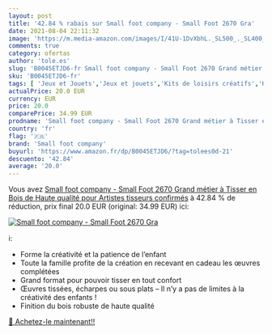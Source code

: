 ```yaml
---
layout: post
title: '42.84 % rabais sur Small foot company - Small Foot 2670 Gra'
date: 2021-08-04 22:11:32
image: 'https://m.media-amazon.com/images/I/41U-1DvXbhL._SL500_._SL400_.jpg'
comments: true
category: ofertas
author: 'tole.es'
slug: 'B0045ETJD6-fr Small foot company - Small Foot 2670 Grand métier à Tisser...'
sku: 'B0045ETJD6-fr'
tags: [ 'Jeux et Jouets','Jeux et jouets','Kits de loisirs créatifs','Kits de tissage pour enfants','Loisirs créatifs','small foot company', ]
actualPrice: 20.0 EUR
currency: EUR
price: 20.0
comparePrice: 34.99 EUR
prodname: 'Small foot company - Small Foot 2670 Grand métier à Tisser en Bois de Haute qualité  pour Artistes tisseurs confirmés'
country: 'fr'
flag: '🇫🇷'
brand: 'Small foot company'
buyurl: 'https://www.amazon.fr/dp/B0045ETJD6/?tag=tolees0d-21'
descuento: '42.84'
average: '20.0'
---
```


Vous avez [Small foot company - Small Foot 2670 Grand métier à Tisser en Bois de Haute qualité  pour Artistes tisseurs confirmés](https://www.amazon.fr/dp/B0045ETJD6/?tag=tolees0d-21)  à  42.84 % de réduction, prix final  20.0 EUR (original: 34.99 EUR) ici:

[![Small foot company - Small Foot 2670 Gra](https://m.media-amazon.com/images/I/41U-1DvXbhL._SL500_._SL400_.jpg)](https://www.amazon.fr/dp/B0045ETJD6/?tag=tolees0d-21)

ℹ️:

- Forme la créativité et la patience de l’enfant
- Toute la famille profite de la création en recevant en cadeau les œuvres complétées
- Grand format pour pouvoir tisser en tout confort
- Œuvres tissées, écharpes ou sous plats – Il n’y a pas de limites à la créativité des enfants !
- Finition du bois robuste de haute qualité

[🛒 Achetez-le maintenant!!](https://www.amazon.fr/dp/B0045ETJD6/?tag=tolees0d-21)
